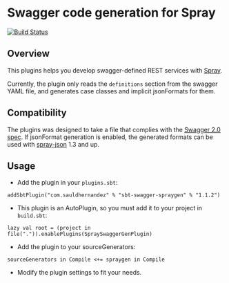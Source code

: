 # Swagger code generation for Spray

[![Build Status](https://snap-ci.com/sauldhernandez/sbt-swagger-spraygen/branch/master/build_image)](https://snap-ci.com/sauldhernandez/sbt-swagger-spraygen/branch/master)

## Overview

This plugins helps you develop swagger-defined REST services with [Spray](http://spray.io).

Currently, the plugin only reads the `definitions` section from the swagger YAML file, and generates case classes and
implicit jsonFormats for them.

## Compatibility

The plugins was designed to take a file that complies with the [Swagger 2.0 spec](https://github.com/swagger-api/swagger-spec/blob/master/versions/2.0.md).
If jsonFormat generation is enabled, the generated formats can be used with [spray-json](https://github.com/spray/spray-json) 1.3 and up.

## Usage

- Add the plugin in your `plugins.sbt`:

```
addSbtPlugin("com.sauldhernandez" % "sbt-swagger-spraygen" % "1.1.2")
```

- This plugin is an AutoPlugin, so you must add it to your project in `build.sbt`:

```
lazy val root = (project in file(".")).enablePlugins(SpraySwaggerGenPlugin)
```

- Add the plugin to your sourceGenerators:

```
sourceGenerators in Compile <+= spraygen in Compile
```

- Modify the plugin settings to fit your needs.

